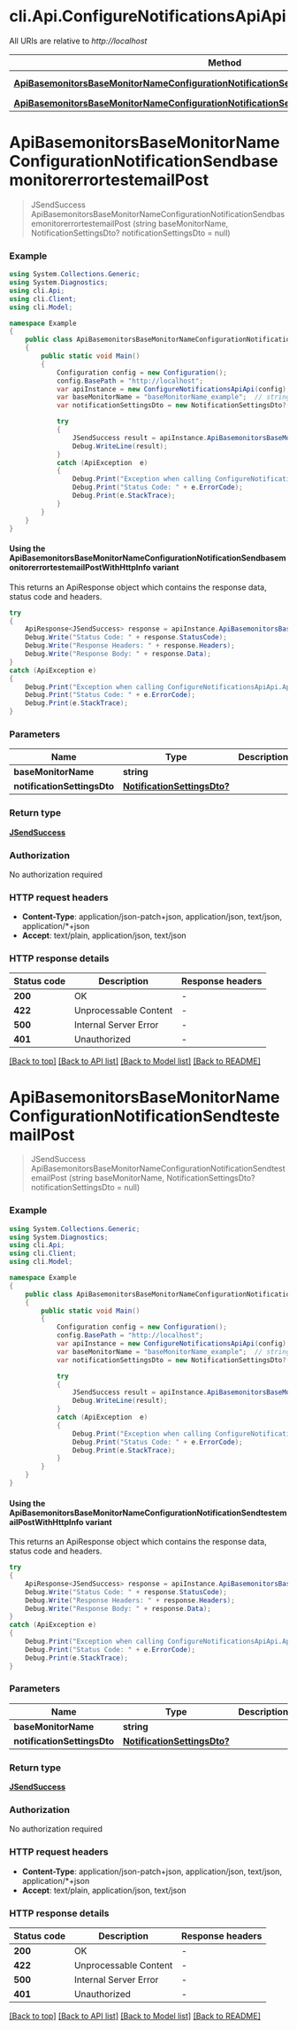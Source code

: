 # cli.Api.ConfigureNotificationsApiApi

All URIs are relative to *http://localhost*

| Method | HTTP request | Description |
|--------|--------------|-------------|
| [**ApiBasemonitorsBaseMonitorNameConfigurationNotificationSendbasemonitorerrortestemailPost**](ConfigureNotificationsApiApi.md#apibasemonitorsbasemonitornameconfigurationnotificationsendbasemonitorerrortestemailpost) | **POST** /api/basemonitors/{baseMonitorName}/configuration/notification/sendbasemonitorerrortestemail |  |
| [**ApiBasemonitorsBaseMonitorNameConfigurationNotificationSendtestemailPost**](ConfigureNotificationsApiApi.md#apibasemonitorsbasemonitornameconfigurationnotificationsendtestemailpost) | **POST** /api/basemonitors/{baseMonitorName}/configuration/notification/sendtestemail |  |

<a id="apibasemonitorsbasemonitornameconfigurationnotificationsendbasemonitorerrortestemailpost"></a>
# **ApiBasemonitorsBaseMonitorNameConfigurationNotificationSendbasemonitorerrortestemailPost**
> JSendSuccess ApiBasemonitorsBaseMonitorNameConfigurationNotificationSendbasemonitorerrortestemailPost (string baseMonitorName, NotificationSettingsDto? notificationSettingsDto = null)



### Example
```csharp
using System.Collections.Generic;
using System.Diagnostics;
using cli.Api;
using cli.Client;
using cli.Model;

namespace Example
{
    public class ApiBasemonitorsBaseMonitorNameConfigurationNotificationSendbasemonitorerrortestemailPostExample
    {
        public static void Main()
        {
            Configuration config = new Configuration();
            config.BasePath = "http://localhost";
            var apiInstance = new ConfigureNotificationsApiApi(config);
            var baseMonitorName = "baseMonitorName_example";  // string | 
            var notificationSettingsDto = new NotificationSettingsDto?(); // NotificationSettingsDto? |  (optional) 

            try
            {
                JSendSuccess result = apiInstance.ApiBasemonitorsBaseMonitorNameConfigurationNotificationSendbasemonitorerrortestemailPost(baseMonitorName, notificationSettingsDto);
                Debug.WriteLine(result);
            }
            catch (ApiException  e)
            {
                Debug.Print("Exception when calling ConfigureNotificationsApiApi.ApiBasemonitorsBaseMonitorNameConfigurationNotificationSendbasemonitorerrortestemailPost: " + e.Message);
                Debug.Print("Status Code: " + e.ErrorCode);
                Debug.Print(e.StackTrace);
            }
        }
    }
}
```

#### Using the ApiBasemonitorsBaseMonitorNameConfigurationNotificationSendbasemonitorerrortestemailPostWithHttpInfo variant
This returns an ApiResponse object which contains the response data, status code and headers.

```csharp
try
{
    ApiResponse<JSendSuccess> response = apiInstance.ApiBasemonitorsBaseMonitorNameConfigurationNotificationSendbasemonitorerrortestemailPostWithHttpInfo(baseMonitorName, notificationSettingsDto);
    Debug.Write("Status Code: " + response.StatusCode);
    Debug.Write("Response Headers: " + response.Headers);
    Debug.Write("Response Body: " + response.Data);
}
catch (ApiException e)
{
    Debug.Print("Exception when calling ConfigureNotificationsApiApi.ApiBasemonitorsBaseMonitorNameConfigurationNotificationSendbasemonitorerrortestemailPostWithHttpInfo: " + e.Message);
    Debug.Print("Status Code: " + e.ErrorCode);
    Debug.Print(e.StackTrace);
}
```

### Parameters

| Name | Type | Description | Notes |
|------|------|-------------|-------|
| **baseMonitorName** | **string** |  |  |
| **notificationSettingsDto** | [**NotificationSettingsDto?**](NotificationSettingsDto?.md) |  | [optional]  |

### Return type

[**JSendSuccess**](JSendSuccess.md)

### Authorization

No authorization required

### HTTP request headers

 - **Content-Type**: application/json-patch+json, application/json, text/json, application/*+json
 - **Accept**: text/plain, application/json, text/json


### HTTP response details
| Status code | Description | Response headers |
|-------------|-------------|------------------|
| **200** | OK |  -  |
| **422** | Unprocessable Content |  -  |
| **500** | Internal Server Error |  -  |
| **401** | Unauthorized |  -  |

[[Back to top]](#) [[Back to API list]](../README.md#documentation-for-api-endpoints) [[Back to Model list]](../README.md#documentation-for-models) [[Back to README]](../README.md)

<a id="apibasemonitorsbasemonitornameconfigurationnotificationsendtestemailpost"></a>
# **ApiBasemonitorsBaseMonitorNameConfigurationNotificationSendtestemailPost**
> JSendSuccess ApiBasemonitorsBaseMonitorNameConfigurationNotificationSendtestemailPost (string baseMonitorName, NotificationSettingsDto? notificationSettingsDto = null)



### Example
```csharp
using System.Collections.Generic;
using System.Diagnostics;
using cli.Api;
using cli.Client;
using cli.Model;

namespace Example
{
    public class ApiBasemonitorsBaseMonitorNameConfigurationNotificationSendtestemailPostExample
    {
        public static void Main()
        {
            Configuration config = new Configuration();
            config.BasePath = "http://localhost";
            var apiInstance = new ConfigureNotificationsApiApi(config);
            var baseMonitorName = "baseMonitorName_example";  // string | 
            var notificationSettingsDto = new NotificationSettingsDto?(); // NotificationSettingsDto? |  (optional) 

            try
            {
                JSendSuccess result = apiInstance.ApiBasemonitorsBaseMonitorNameConfigurationNotificationSendtestemailPost(baseMonitorName, notificationSettingsDto);
                Debug.WriteLine(result);
            }
            catch (ApiException  e)
            {
                Debug.Print("Exception when calling ConfigureNotificationsApiApi.ApiBasemonitorsBaseMonitorNameConfigurationNotificationSendtestemailPost: " + e.Message);
                Debug.Print("Status Code: " + e.ErrorCode);
                Debug.Print(e.StackTrace);
            }
        }
    }
}
```

#### Using the ApiBasemonitorsBaseMonitorNameConfigurationNotificationSendtestemailPostWithHttpInfo variant
This returns an ApiResponse object which contains the response data, status code and headers.

```csharp
try
{
    ApiResponse<JSendSuccess> response = apiInstance.ApiBasemonitorsBaseMonitorNameConfigurationNotificationSendtestemailPostWithHttpInfo(baseMonitorName, notificationSettingsDto);
    Debug.Write("Status Code: " + response.StatusCode);
    Debug.Write("Response Headers: " + response.Headers);
    Debug.Write("Response Body: " + response.Data);
}
catch (ApiException e)
{
    Debug.Print("Exception when calling ConfigureNotificationsApiApi.ApiBasemonitorsBaseMonitorNameConfigurationNotificationSendtestemailPostWithHttpInfo: " + e.Message);
    Debug.Print("Status Code: " + e.ErrorCode);
    Debug.Print(e.StackTrace);
}
```

### Parameters

| Name | Type | Description | Notes |
|------|------|-------------|-------|
| **baseMonitorName** | **string** |  |  |
| **notificationSettingsDto** | [**NotificationSettingsDto?**](NotificationSettingsDto?.md) |  | [optional]  |

### Return type

[**JSendSuccess**](JSendSuccess.md)

### Authorization

No authorization required

### HTTP request headers

 - **Content-Type**: application/json-patch+json, application/json, text/json, application/*+json
 - **Accept**: text/plain, application/json, text/json


### HTTP response details
| Status code | Description | Response headers |
|-------------|-------------|------------------|
| **200** | OK |  -  |
| **422** | Unprocessable Content |  -  |
| **500** | Internal Server Error |  -  |
| **401** | Unauthorized |  -  |

[[Back to top]](#) [[Back to API list]](../README.md#documentation-for-api-endpoints) [[Back to Model list]](../README.md#documentation-for-models) [[Back to README]](../README.md)

